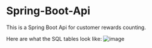 # Spring-Boot-Api
This is a Spring Boot Api for customer rewards counting. 

Here are what the SQL tables look like:
![image](https://user-images.githubusercontent.com/69833742/211746657-3e5fe8fe-97a4-497b-bd6c-f0bb5fef38e3.png)
